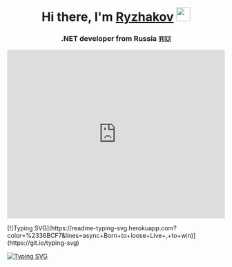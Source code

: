 <h1 align="center">Hi there, I'm <a href="https://daniilshat.ru/" target="_blank">Ryzhakov</a> 
<img src="https://github.com/blackcater/blackcater/raw/main/images/Hi.gif" height="32"/></h1>
<h3 align="center">.NET developer from Russia 🇷🇺</h3>

<div style="padding-top:77.348%;position:relative;"><iframe src="https://gifer.com/embed/6a82" width="100%" height="100%" style='position:absolute;top:0;left:0;' frameBorder="0" allowFullScreen></iframe></div><p><a href="https://gifer.com"></a></p>
[![Typing SVG](https://readme-typing-svg.herokuapp.com?color=%2336BCF7&lines=async+Born+to+loose+Live+,+to+win)](https://git.io/typing-svg)

[![Typing SVG](https://readme-typing-svg.herokuapp.com?color=%2336BCF7&lines=Computer+science+student)](https://git.io/typing-svg)
